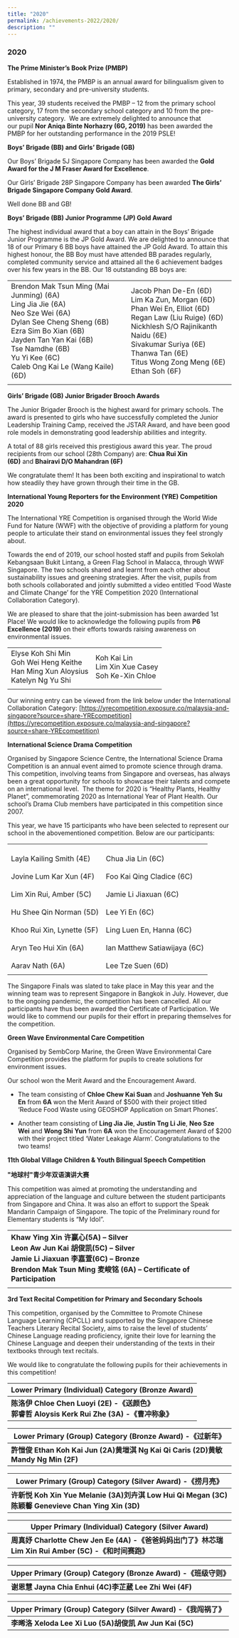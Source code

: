 ```yaml
---
title: "2020"
permalink: /achievements-2022/2020/
description: ""
---
```

### 2020

**The Prime Minister’s Book Prize (PMBP)**

Established in 1974, the PMBP is an annual award for bilingualism given to primary, secondary and pre-university students.

This year, 39 students received the PMBP – 12 from the primary school category, 17 from the secondary school category and 10 from the pre-university category.  We are extremely delighted to announce that our pupil **Nor Aniqa Binte Norhazry (6G, 2019)** has been awarded the PMBP for her outstanding performance in the 2019 PSLE!

**Boys’ Brigade (BB) and** **Girls’ Brigade (GB)**

  

Our Boys’ Brigade 5J Singapore Company has been awarded the **Gold Award for the J M Fraser Award for Excellence**.

Our Girls’ Brigade 28P Singapore Company has been awarded **The Girls’ Brigade Singapore Company Gold Award**.

Well done BB and GB!

**Boys’ Brigade (BB) Junior Programme (JP) Gold Award**

The highest individual award that a boy can attain in the Boys’ Brigade Junior Programme is the JP Gold Award. We are delighted to announce that 18 of our Primary 6 BB boys have attained the JP Gold Award. To attain this highest honour, the BB Boy must have attended BB parades regularly, completed community service and attained all the 6 achievement badges over his few years in the BB. Our 18 outstanding BB boys are:

|  |  |
|---|---|
| Brendon Mak Tsun Ming (Mai Junming) (6A)<br>Ling Jia Jie (6A)<br>Neo Sze Wei (6A)<br>Dylan See Cheng Sheng (6B)<br>Ezra Sim Bo Xian (6B)<br>Jayden Tan Yan Kai (6B)<br>Tse Namdhe (6B)<br>Yu Yi Kee (6C)<br>Caleb Ong Kai Le (Wang Kaile) (6D) | Jacob Phan De-En (6D)<br>Lim Ka Zun, Morgan (6D)<br>Phan Wei En, Elliot (6D)<br>Regan Law (Liu Ruige) (6D)<br>Nickhlesh S/O Rajinikanth Naidu (6E)<br>Sivakumar Suriya (6E)           <br>Thanwa Tan (6E)<br>Titus Wong Zong Meng (6E)<br>Ethan Soh (6F) |
|  |  |

**Girls’ Brigade (GB) Junior Brigader Brooch Awards**

The Junior Brigader Brooch is the highest award for primary schools. The award is presented to girls who have successfully completed the Junior Leadership Training Camp, received the JSTAR Award, and have been good role models in demonstrating good leadership abilities and integrity.

A total of 88 girls received this prestigious award this year. The proud recipients from our school (28th Company) are: **Chua Rui Xin (6D)** and **Bhairavi D/O Mahandran (6F)**

We congratulate them! It has been both exciting and inspirational to watch how steadily they have grown through their time in the GB.

**International Young Reporters for the Environment (YRE) Competition 2020**

The International YRE Competition is organised through the World Wide Fund for Nature (WWF) with the objective of providing a platform for young people to articulate their stand on environmental issues they feel strongly about.

Towards the end of 2019, our school hosted staff and pupils from Sekolah Kebangsaan Bukit Lintang, a Green Flag School in Malacca, through WWF Singapore. The two schools shared and learnt from each other about sustainability issues and greening strategies. After the visit, pupils from both schools collaborated and jointly submitted a video entitled ‘Food Waste and Climate Change’ for the YRE Competition 2020 (International Collaboration Category).

We are pleased to share that the joint-submission has been awarded 1st Place! We would like to acknowledge the following pupils from **P6 Excellence (2019)** on their efforts towards raising awareness on environmental issues.

|  |  |
|---|---|
| Elyse Koh Shi Min<br>Goh Wei Heng Keithe<br>Han Ming Xun Aloysius <br>Katelyn Ng Yu Shi | Koh Kai Lin<br>Lim Xin Xue Casey<br>Soh Ke-Xin Chloe |
|  |  |

Our winning entry can be viewed from the link below under the International Collaboration Category: [https://yrecompetition.exposure.co/malaysia-and-singapore?source=share-YREcompetition](https://yrecompetition.exposure.co/malaysia-and-singapore?source=share-YREcompetition)

**International Science Drama Competition**

Organised by Singapore Science Centre, the International Science Drama Competition is an annual event aimed to promote science through drama. This competition, involving teams from Singapore and overseas, has always been a great opportunity for schools to showcase their talents and compete on an international level.  The theme for 2020 is “Healthy Plants, Healthy Planet”, commemorating 2020 as International Year of Plant Health. Our school’s Drama Club members have participated in this competition since 2007.

This year, we have 15 participants who have been selected to represent our school in the abovementioned competition. Below are our participants:

|  |  |
|---|---|
|    <br>Layla Kailing Smith   (4E)<br>   <br>Jovine Lum Kar Xun   (4F)<br>   <br>Lim Xin Rui, Amber   (5C)<br>   <br>Hu Shee Qin Norman   (5D)<br>   <br>Khoo Rui Xin,   Lynette (5F)<br>   <br>Aryn Teo Hui Xin   (6A)<br>   <br>Aarav Nath (6A)    |    <br>Chua Jia Lin (6C)<br>   <br>Foo Kai Qing Cladice   (6C)<br>   <br>Jamie Li Jiaxuan   (6C)<br>   <br>Lee Yi En (6C)<br>   <br>Ling Luen En, Hanna   (6C)<br>   <br>Ian Matthew   Satiawijaya (6C)<br>   <br>Lee Tze Suen (6D)    |
|  |  |


The Singapore Finals was slated to take place in May this year and the winning team was to represent Singapore in Bangkok in July. However, due to the ongoing pandemic, the competition has been cancelled. All our participants have thus been awarded the Certificate of Participation. We would like to commend our pupils for their effort in preparing themselves for the competition.

**Green Wave Environmental Care Competition**

Organised by SembCorp Marine, the Green Wave Environmental Care Competition provides the platform for pupils to create solutions for environment issues.

Our school won the Merit Award and the Encouragement Award.

* The team consisting of **Chloe Chew Kai Suan** and **Joshuanne Yeh Su En** from **6A** won the Merit Award of $500 with their project titled ‘Reduce Food Waste using GEOSHOP Application on Smart Phones’.

* Another team consisting of **Ling Jia Jie**, **Justin Tng Li Jie**, **Neo Sze Wei** and **Wong Shi Yun** from **6A** won the Encouragement Award of $200 with their project titled ‘Water Leakage Alarm’. Congratulations to the two teams!

**11th Global Village Children & Youth Bilingual Speech Competition**

**"地球村"青少年双语演讲大赛**

This competition was aimed at promoting the understanding and appreciation of the language and culture between the student participants from Singapore and China. It was also an effort to support the Speak Mandarin Campaign of Singapore. The topic of the Preliminary round for Elementary students is “My Idol”.

|  |
|---|
| **Khaw Ying Xin 许赢心(5A) – Silver <br> Leon Aw Jun Kai 胡俊凯(5C) – Silver<br>  Jamie Li Jiaxuan 李嘉萱(6C) – Bronze <br> Brendon Mak Tsun Ming 麦峻铭** **(6A) – Certificate of Participation** |
|  |

**3rd Text Recital Competition for Primary and Secondary Schools**

This competition, organised by the Committee to Promote Chinese Language Learning (CPCLL) and supported by the Singapore Chinese Teachers Literary Recital Society, aims to raise the level of students’ Chinese Language reading proficiency, ignite their love for learning the Chinese Language and deepen their understanding of the texts in their textbooks through text recitals.

We would like to congratulate the following pupils for their achievements in this competition!

| Lower Primary (Individual) Category (Bronze Award) |
|---|
| **陈洛伊 Chloe Chen Luoyi (2E) -《送颜色》<br>郭睿哲 Aloysis Kerk Rui Zhe (3A) -《曹冲称象》** |


| Lower Primary (Group) Category (Bronze Award) -《过新年》 |
|---|
| **許愷俊 Ethan Koh Kai Jun (2A)黄塏淇 Ng Kai Qi Caris (2D)黄敏 Mandy Ng Min (2F)** |


| Lower Primary (Group) Category (Silver Award) -《捞月亮》 |
|---|
| **许新悦 Koh Xin Yue Melanie (3A)刘卉淇 Low Hui Qi Megan (3C)陈颖馨 Genevieve Chan Ying Xin (3D)** |


| Upper Primary (Individual) Category (Silver Award) |
|---|
| **周真妤 Charlotte Chew Jen Ee (4A) -《爸爸妈妈出门了》林芯瑞 Lim Xin Rui Amber (5C) -《和时间赛跑》** |


| Upper Primary (Group) Category (Bronze Award) -《班级守则》 |
|---|
| **谢恩慧 Jayna Chia Enhui (4C)李芷葳 Lee Zhi Wei (4F)** |


| Upper Primary (Group) Category (Silver Award) -《我闯祸了》 |
|---|
| **李晞洛 Xeloda Lee Xi Luo (5A)胡俊凯 Aw Jun Kai (5C)** |


